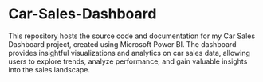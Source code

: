 # Car-Sales-Dashboard
This repository hosts the source code and documentation for my Car Sales Dashboard project, created using Microsoft Power BI. The dashboard provides insightful visualizations and analytics on car sales data, allowing users to explore trends, analyze performance, and gain valuable insights into the sales landscape.
